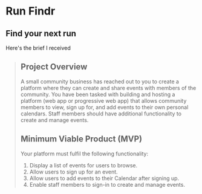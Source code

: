# Run Findr
## Find your next run

Here's the brief I received 

> ## Project Overview
> A small community business has reached out to you to create a platform where they can create and share events with members of the community.
You have been tasked with building and hosting a platform (web app or progressive web app) that allows community members to view, sign up for, and add events to their own personal calendars. Staff members should have additional functionality to create and manage events.
> 
> ## Minimum Viable Product (MVP)
> Your platform must fulfil the following functionality:
> 1. Display a list of events for users to browse.
> 2. Allow users to sign up for an event.
> 3. Allow users to add events to their Calendar after signing up.
> 4. Enable staff members to sign-in to create and manage events.
